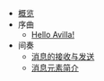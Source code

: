* [概览](index.md)
* 序曲
    * [Hello Avilla!](overture/quick_start.md)
* 间奏
    * [消息的接收与发送](interlude/message_received.md)
    * [消息元素简介](interlude/elements.md)